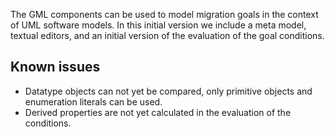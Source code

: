 The GML components can be used to model migration goals in the context of UML software models. 
In this initial version we include a meta model, textual editors, and an initial version of the evaluation of the goal conditions.

Known issues
----
  * Datatype objects can not yet be compared, only primitive objects and enumeration literals can be used.
  * Derived properties are not yet calculated in the evaluation of the conditions.

